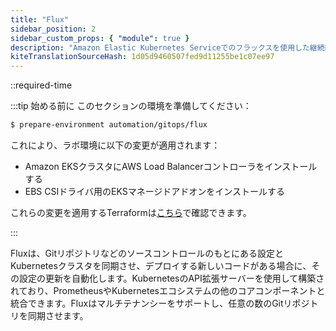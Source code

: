```yaml
---
title: "Flux"
sidebar_position: 2
sidebar_custom_props: { "module": true }
description: "Amazon Elastic Kubernetes Serviceでのフラックスを使用した継続的かつ段階的なデリバリーを実装します。"
kiteTranslationSourceHash: 1d05d9460507fed9d11255be1c07ee97
---
```


::required-time

:::tip 始める前に
このセクションの環境を準備してください：

```bash timeout=300 wait=30
$ prepare-environment automation/gitops/flux
```

これにより、ラボ環境に以下の変更が適用されます：

- Amazon EKSクラスタにAWS Load Balancerコントローラをインストールする
- EBS CSIドライバ用のEKSマネージドアドオンをインストールする

これらの変更を適用するTerraformは[こちら](https://github.com/VAR::MANIFESTS_OWNER/VAR::MANIFESTS_REPOSITORY/tree/VAR::MANIFESTS_REF/manifests/modules/automation/gitops/flux/.workshop/terraform)で確認できます。

:::

Fluxは、Gitリポジトリなどのソースコントロールのもとにある設定とKubernetesクラスタを同期させ、デプロイする新しいコードがある場合に、その設定の更新を自動化します。KubernetesのAPI拡張サーバーを使用して構築されており、PrometheusやKubernetesエコシステムの他のコアコンポーネントと統合できます。Fluxはマルチテナンシーをサポートし、任意の数のGitリポジトリを同期させます。


